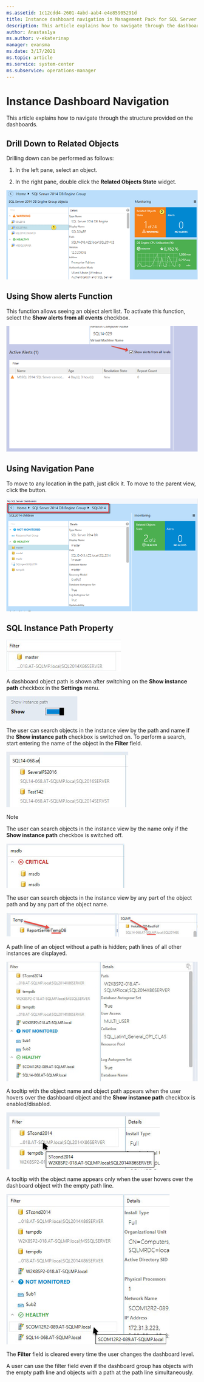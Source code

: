 ```yaml
---
ms.assetid: 1c12cdd4-2601-4abd-aab4-e4e85905291d
title: Instance dashboard navigation in Management Pack for SQL Server Dashboards
description: This article explains how to navigate through the dashboards structure
author: Anastas1ya
ms.author: v-ekaterinap
manager: evansma
ms.date: 3/17/2021
ms.topic: article
ms.service: system-center
ms.subservice: operations-manager
---
```


# Instance Dashboard Navigation

This article explains how to navigate through the structure provided on the dashboards.

## Drill Down to Related Objects

Drilling down can be performed as follows:

1. In the left pane, select an object.

2. In the right pane, double click the **Related Objects State** widget.

![Screenshot showing the Select objects.](./media/sql-server-dashboards-management-pack/selecting-object.png)

## Using Show alerts Function

This function allows seeing an object alert list. To activate this function, select the **Show alerts from all events** checkbox.

![Screenshot showing the Use Show alerts.](./media/sql-server-dashboards-management-pack/show-alerts.png)

## Using Navigation Pane

To move to any location in the path, just click it. To move to the parent view, click the button.

![Screenshot showing the Use Navigation Pane.](./media/sql-server-dashboards-management-pack/navigation-pane.png)

## SQL Instance Path Property

![Screenshot showing the Instance path property.](./media/sql-server-dashboards-management-pack/instance-path-property.png)

A dashboard object path is shown after switching on the **Show instance path** checkbox in the **Settings** menu.

![Screenshot showing the Show instance path.](./media/sql-server-dashboards-management-pack/show-instance-path-checkbox.png)

The user can search objects in the instance view by the path and name if the **Show instance path** checkbox is switched on. To perform a search, start entering the name of the object in the **Filter** field.

![Screenshot showing the Filter.](./media/sql-server-dashboards-management-pack/performing-search.png)

> [!NOTE]
> The user can search objects in the instance view by the name only if the **Show instance path** checkbox is switched off.

![Screenshot showing the Search by name.](./media/sql-server-dashboards-management-pack/search-name-only.png)

The user can search objects in the instance view by any part of the object path and by any part of the object name.

![Screenshot showing the Object path.](./media/sql-server-dashboards-management-pack/object-name.png)

A path line of an object without a path is hidden; path lines of all other instances are displayed.

![Screenshot showing the Path line](./media/sql-server-dashboards-management-pack/object-path.png)

A tooltip with the object name and object path appears when the user hovers over the dashboard object and the **Show instance path** checkbox is enabled/disabled.

![Screenshot showing the Hovering over dashboard object.](./media/sql-server-dashboards-management-pack/tooltip.png)

A tooltip with the object name appears only when the user hovers over the dashboard object with the empty path line.

![Screenshot showing the Tooltip.](./media/sql-server-dashboards-management-pack/tooltip-empty-line.png)

The **Filter** field is cleared every time the user changes the dashboard level.

A user can use the filter field even if the dashboard group has objects with the empty path line and objects with a path at the path line simultaneously.
